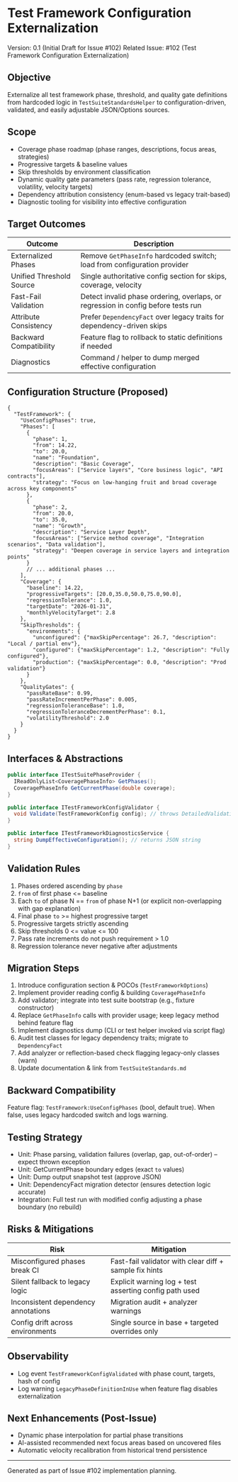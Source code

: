 # Test Framework Configuration Externalization

Version: 0.1 (Initial Draft for Issue #102)
Related Issue: #102 (Test Framework Configuration Externalization)

## Objective
Externalize all test framework phase, threshold, and quality gate definitions from hardcoded logic in `TestSuiteStandardsHelper` to configuration-driven, validated, and easily adjustable JSON/Options sources.

## Scope
- Coverage phase roadmap (phase ranges, descriptions, focus areas, strategies)
- Progressive targets & baseline values
- Skip thresholds by environment classification
- Dynamic quality gate parameters (pass rate, regression tolerance, volatility, velocity targets)
- Dependency attribution consistency (enum-based vs legacy trait-based)
- Diagnostic tooling for visibility into effective configuration

## Target Outcomes
| Outcome | Description |
|---------|-------------|
| Externalized Phases | Remove `GetPhaseInfo` hardcoded switch; load from configuration provider |
| Unified Threshold Source | Single authoritative config section for skips, coverage, velocity |
| Fast-Fail Validation | Detect invalid phase ordering, overlaps, or regression in config before tests run |
| Attribute Consistency | Prefer `DependencyFact` over legacy traits for dependency-driven skips |
| Backward Compatibility | Feature flag to rollback to static definitions if needed |
| Diagnostics | Command / helper to dump merged effective configuration |

## Configuration Structure (Proposed)
```jsonc
{
  "TestFramework": {
    "UseConfigPhases": true,
    "Phases": [
      {
        "phase": 1,
        "from": 14.22,
        "to": 20.0,
        "name": "Foundation",
        "description": "Basic Coverage",
        "focusAreas": ["Service layers", "Core business logic", "API contracts"],
        "strategy": "Focus on low-hanging fruit and broad coverage across key components"
      },
      {
        "phase": 2,
        "from": 20.0,
        "to": 35.0,
        "name": "Growth",
        "description": "Service Layer Depth",
        "focusAreas": ["Service method coverage", "Integration scenarios", "Data validation"],
        "strategy": "Deepen coverage in service layers and integration points"
      }
      // ... additional phases ...
    ],
    "Coverage": {
      "baseline": 14.22,
      "progressiveTargets": [20.0,35.0,50.0,75.0,90.0],
      "regressionTolerance": 1.0,
      "targetDate": "2026-01-31",
      "monthlyVelocityTarget": 2.8
    },
    "SkipThresholds": {
      "environments": {
        "unconfigured": {"maxSkipPercentage": 26.7, "description": "Local / partial env"},
        "configured": {"maxSkipPercentage": 1.2, "description": "Fully configured"},
        "production": {"maxSkipPercentage": 0.0, "description": "Prod validation"}
      }
    },
    "QualityGates": {
      "passRateBase": 0.99,
      "passRateIncrementPerPhase": 0.005,
      "regressionToleranceBase": 1.0,
      "regressionToleranceDecrementPerPhase": 0.1,
      "volatilityThreshold": 2.0
    }
  }
}
```

## Interfaces & Abstractions
```csharp
public interface ITestSuitePhaseProvider {
  IReadOnlyList<CoveragePhaseInfo> GetPhases();
  CoveragePhaseInfo GetCurrentPhase(double coverage);
}

public interface ITestFrameworkConfigValidator {
  void Validate(TestFrameworkConfig config); // throws DetailedValidationException on failure
}

public interface ITestFrameworkDiagnosticsService {
  string DumpEffectiveConfiguration(); // returns JSON string
}
```

## Validation Rules
1. Phases ordered ascending by `phase`
2. `from` of first phase <= baseline
3. Each `to` of phase N == `from` of phase N+1 (or explicit non-overlapping with gap explanation)
4. Final phase `to` >= highest progressive target
5. Progressive targets strictly ascending
6. Skip thresholds 0 <= value <= 100
7. Pass rate increments do not push requirement > 1.0
8. Regression tolerance never negative after adjustments

## Migration Steps
1. Introduce configuration section & POCOs (`TestFrameworkOptions`)
2. Implement provider reading config & building `CoveragePhaseInfo`
3. Add validator; integrate into test suite bootstrap (e.g., fixture constructor)
4. Replace `GetPhaseInfo` calls with provider usage; keep legacy method behind feature flag
5. Implement diagnostics dump (CLI or test helper invoked via script flag)
6. Audit test classes for legacy dependency traits; migrate to `DependencyFact`
7. Add analyzer or reflection-based check flagging legacy-only classes (warn)
8. Update documentation & link from `TestSuiteStandards.md`

## Backward Compatibility
Feature flag: `TestFramework:UseConfigPhases` (bool, default true). When false, uses legacy hardcoded switch and logs warning.

## Testing Strategy
- Unit: Phase parsing, validation failures (overlap, gap, out-of-order) – expect thrown exception
- Unit: GetCurrentPhase boundary edges (exact `to` values)
- Unit: Dump output snapshot test (approve JSON)
- Unit: DependencyFact migration detector (ensures detection logic accurate)
- Integration: Full test run with modified config adjusting a phase boundary (no rebuild)

## Risks & Mitigations
| Risk | Mitigation |
|------|------------|
| Misconfigured phases break CI | Fast-fail validator with clear diff + sample fix hints |
| Silent fallback to legacy logic | Explicit warning log + test asserting config path used |
| Inconsistent dependency annotations | Migration audit + analyzer warnings |
| Config drift across environments | Single source in base + targeted overrides only |

## Observability
- Log event `TestFrameworkConfigValidated` with phase count, targets, hash of config
- Log warning `LegacyPhaseDefinitionInUse` when feature flag disables externalization

## Next Enhancements (Post-Issue)
- Dynamic phase interpolation for partial phase transitions
- AI-assisted recommended next focus areas based on uncovered files
- Automatic velocity recalibration from historical trend persistence

---
Generated as part of Issue #102 implementation planning.
